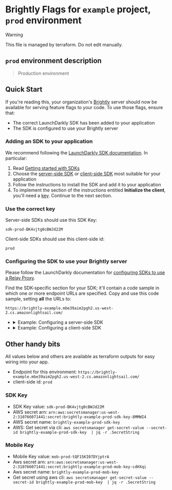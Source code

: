 # Brightly Flags for `example` project, `prod` environment

> [!WARNING]
> This file is managed by terraform. Do not edit manually.

## `prod` environment description

> Production environment

## Quick Start

If you're reading this, your organization's [Brightly](https://github.com/brightlyorg/brightly/wiki) server should now be available for serving feature flags to your code.
To use those flags, ensure that:
- The correct LaunchDarkly SDK has been added to your application
- The SDK is configured to use your Brightly server

### Adding an SDK to your application

We recommend following the [LaunchDarkly SDK documentation](https://docs.launchdarkly.com/sdk/). In particular:

1. Read [Getting started with SDKs](https://docs.launchdarkly.com/sdk/concepts/getting-started)
1. Choose the [server-side SDK](https://docs.launchdarkly.com/sdk/server-side) or [client-side SDK](https://docs.launchdarkly.com/sdk/client-side) most suitable for your application
1. Follow the instructions to install the SDK and add it to your application
1. To implement the section of the instructions entitled **Initialize the client**, you'll need a [key](https://docs.launchdarkly.com/sdk/concepts/client-side-server-side#keys). Continue to the next section.

### Use the correct key

Server-side SDKs should use this SDK Key:

```
sdk-prod-BK4vjtg0cBWJd22M
```

Client-side SDKs should use this client-side id:
```
prod
```


### Configuring the SDK to use your Brightly server

Please follow the LaunchDarkly documentation for [configuring SDKs to use a Relay Proxy](https://docs.launchdarkly.com/sdk/features/relay-proxy-configuration/proxy-mode).

Find the SDK-specific section for your SDK; it'll contain a code sample in which one or more endpoint URLs are specified. Copy and use this code sample, setting **all** the URLs to:
```
https://brightly-example.mbe39aim2pgh2.us-west-2.cs.amazonlightsail.com/
```

- <details>
  <summary>Example: Configuring a server-side SDK</summary>

  Check out the LaunchDarkly [hello-go example](https://github.com/launchdarkly/hello-go) and modify the config as follows:

  ```golang
      brightlyConfig := ld.Config{
          ServiceEndpoints: ldcomponents.RelayProxyEndpoints("https://brightly-example.mbe39aim2pgh2.us-west-2.cs.amazonlightsail.com/"),
      }

      ldClient, err := ld.MakeCustomClient("sdk-prod-BK4vjtg0cBWJd22M", brightlyConfig, 10*time.Second)
  ```
  </details>

- <details>
  <summary>Example: Configuring a client-side SDK</summary>

  Check out the LaunchDarkly [hello-js example](https://github.com/launchdarkly/hello-js) and modify the config as follows:

  ```javascript
        // Set clientSideID to your environment name
        const clientSideID = 'prod';

        // Set up the evaluation context.
        const context = {
          kind: 'user',
          key: 'example-user-key',
        };

        const options = {
          baseUrl: 'https://brightly-example.mbe39aim2pgh2.us-west-2.cs.amazonlightsail.com/',
          streamUrl: 'https://brightly-example.mbe39aim2pgh2.us-west-2.cs.amazonlightsail.com/',
          eventsUrl: 'https://brightly-example.mbe39aim2pgh2.us-west-2.cs.amazonlightsail.com/',
        };

        const ldclient = LDClient.initialize(clientSideID, context, options);
  ```
  </details>

## Other handy bits
All values below and others are available as terraform outputs for easy wiring into your app.

* Endpoint for this environment: `https://brightly-example.mbe39aim2pgh2.us-west-2.cs.amazonlightsail.com/`
* client-side id: `prod`

### SDK Key
* SDK Key value: `sdk-prod-BK4vjtg0cBWJd22M`
* AWS secret arn: `arn:aws:secretsmanager:us-west-2:310766071441:secret:brightly-example-prod-sdk-key-8MMWI4`
* AWS secret name: `brightly-example-prod-sdk-key`
* AWS: Get secret via cli: `aws secretsmanager get-secret-value --secret-id brightly-example-prod-sdk-key  | jq -r .SecretString`

### Mobile Key
* Mobile Key value: `mob-prod-tQF15KI07DYjptrA`
* Aws secret arn: `arn:aws:secretsmanager:us-west-2:310766071441:secret:brightly-example-prod-mob-key-cdHXqi`
* Aws secret name: `brightly-example-prod-mob-key`
* Get secret using aws cli: `aws secretsmanager get-secret-value --secret-id brightly-example-prod-mob-key  | jq -r .SecretString`


